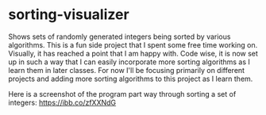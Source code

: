 # sorting-visualizer
Shows sets of randomly generated integers being sorted by various algorithms. This is a fun side project that I spent some free time working on. Visually, it has reached a point that I am happy with. Code wise, it is now set up in such a way that I can easily incorporate more sorting algorithms as I learn them in later classes. For now I'll be focusing primarily on different projects and adding more sorting algorithms to this project as I learn them. 

Here is a screenshot of the program part way through sorting a set of integers: https://ibb.co/zfXXNdG
